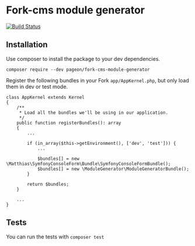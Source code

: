 # Fork-cms module generator
[![Build Status](https://travis-ci.org/sumocoders/fork-cms-module-generator.svg?branch=master)](https://travis-ci.org/sumocoders/fork-cms-module-generator)

## Installation

Use composer to install the package to your dev dependencies.

`composer require --dev pageon/fork-cms-module-generator`

Register the following bundles in your Fork `app/AppKernel.php`, but only load them in dev or test mode.

```
class AppKernel extends Kernel
{
    /**
     * Load all the bundles we'll be using in our application.
     */
    public function registerBundles(): array
    {
        ...

        if (in_array($this->getEnvironment(), ['dev', 'test'])) {
            ...

            $bundles[] = new \Matthias\SymfonyConsoleForm\Bundle\SymfonyConsoleFormBundle();
            $bundles[] = new \ModuleGenerator\ModuleGeneratorBundle();
        }

        return $bundles;
    }

    ...
}
```

## Tests

You can run the tests with `composer test`
